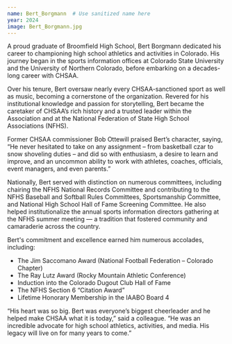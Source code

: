 ```yaml
---
name: Bert_Borgmann  # Use sanitized name here
year: 2024
image: Bert_Borgmann.jpg
---
```


A proud graduate of Broomfield High School, Bert Borgmann dedicated his career to championing high school athletics and activities in Colorado. His journey began in the sports information offices at Colorado State University and the University of Northern Colorado, before embarking on a decades-long career with CHSAA.

Over his tenure, Bert oversaw nearly every CHSAA-sanctioned sport as well as music, becoming a cornerstone of the organization. Revered for his institutional knowledge and passion for storytelling, Bert became the caretaker of CHSAA’s rich history and a trusted leader within the Association and at the National Federation of State High School Associations (NFHS).

Former CHSAA commissioner Bob Ottewill praised Bert’s character, saying, “He never hesitated to take on any assignment – from basketball czar to snow shoveling duties – and did so with enthusiasm, a desire to learn and improve, and an uncommon ability to work with athletes, coaches, officials, event managers, and even parents.”

Nationally, Bert served with distinction on numerous committees, including chairing the NFHS National Records Committee and contributing to the NFHS Baseball and Softball Rules Committees, Sportsmanship Committee, and National High School Hall of Fame Screening Committee. He also helped institutionalize the annual sports information directors gathering at the NFHS summer meeting — a tradition that fostered community and camaraderie across the country.

Bert's commitment and excellence earned him numerous accolades, including:
- The Jim Saccomano Award (National Football Federation – Colorado Chapter)  
- The Ray Lutz Award (Rocky Mountain Athletic Conference)  
- Induction into the Colorado Dugout Club Hall of Fame  
- The NFHS Section 6 “Citation Award”  
- Lifetime Honorary Membership in the IAABO Board 4  

“His heart was so big. Bert was everyone’s biggest cheerleader and he helped make CHSAA what it is today,” said a colleague. “He was an incredible advocate for high school athletics, activities, and media. His legacy will live on for many years to come.”